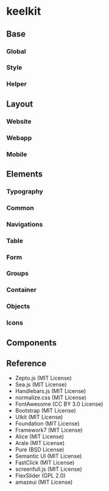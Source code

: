 keelkit
=======
## Base

### Global

### Style

### Helper

## Layout

### Website

### Webapp

### Mobile

## Elements

### Typography

### Common

### Navigations

### Table

### Form

### Groups

### Container

### Objects

### Icons

## Components

## Reference

- Zepto.js (MIT License)
- Sea.js (MIT License)
- Handlebars.js (MIT License)
- normalize.css (MIT License)
- FontAwesome (CC BY 3.0 License)
- Bootstrap (MIT License)
- UIkit (MIT License)
- Foundation (MIT License)
- Framework7 (MIT License)
- Alice (MIT License)
- Arale (MIT License)
- Pure (BSD License)
- Semantic UI (MIT License)
- FastClick (MIT License)
- screenfull.js (MIT License)
- FlexSlider (GPL 2.0)
- amazeui (MIT License)

